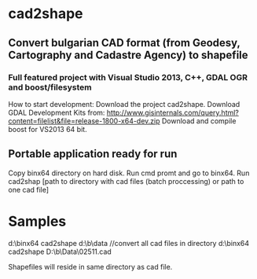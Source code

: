 # cad2shape
## Convert bulgarian CAD format (from Geodesy, Cartography and Cadastre Agency) to shapefile 
### Full featured project with Visual Studio 2013, C++,  GDAL OGR and boost/filesystem

How to start development:
Download the project cad2shape.
Download GDAL Development Kits from:
http://www.gisinternals.com/query.html?content=filelist&file=release-1800-x64-dev.zip
Download and compile boost for VS2013 64 bit.

## Portable application ready for run
Copy binx64 directory on hard disk.
Run cmd promt and go to binx64. 
Run cad2shap [path to directory with cad files (batch proccessing) or path to one cad file]
# Samples
d:\binx64 cad2shape d:\b\data //convert all cad files in directory
d:\binx64 cad2shape D:\b\Data\02511.cad

Shapefiles will reside in same directory as cad file.
